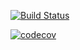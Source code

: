 [![Build Status](https://travis-ci.org/mihanchik94/job4j_tracker.svg?branch=master)](https://travis-ci.org/mihanchik94/job4j_tracker)

[![codecov](https://codecov.io/gh/mihanchik94/job4j_tracker/branch/master/graph/badge.svg?token=IHXEPN0CWP)](undefined)